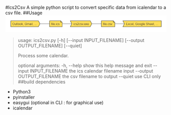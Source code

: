 #Ics2Csv
A simple python script to convert specific data from icalendar to a csv file.
##Usage
![data processing workflow](ics2csv_data_processing.png)
>usage: ics2csv.py [-h] [--input INPUT_FILENAME] [--output OUTPUT_FILENAME] [--quiet]
>
>Process some calendar.
>
>optional arguments:
>  -h, --help            show this help message and exit
>  --input INPUT_FILENAME
>                        the ics calendar filename input
>  --output OUTPUT_FILENAME
>                        the csv filename to output
>  --quiet               use CLI only
##build dependencies
- Python3
- pyinstaller
- easygui (optional in CLI : for graphical use)
- icalendar

<!---
//diagram code for nomnoml
#direction: right
#fill: #ffde59
#arrowSize: 0.5
#lineWidth: 1.5
#title: ics2csv_data_processing
#spacing: 50

[<sender>Outlook, Gmail, ...]
[<transceiver>ics2csv.exe]
[<note>file.ics]
[<note>file.csv]
[<receiver>Excel, Google Sheet, ...]
[Outlook, Gmail, ...]-[file.ics]
[file.ics]-[ics2csv.exe]
[ics2csv.exe]-[file.csv]
[file.csv]-[Excel, Google Sheet, ...]
)
-->